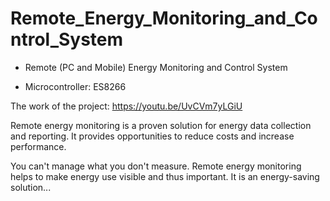 # Remote_Energy_Monitoring_and_Control_System

- Remote (PC and Mobile) Energy Monitoring and Control System

- Microcontroller: ES8266

The work of the project: https://youtu.be/UvCVm7yLGiU


Remote energy monitoring is a proven solution for energy data collection and reporting. It provides opportunities to reduce costs and increase performance.

You can't manage what you don't measure. Remote energy monitoring helps to make energy use visible and thus important. It is an energy-saving solution...

